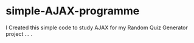 # simple-AJAX-programme

I Created this simple code to study AJAX for my Random Quiz Generator project
...
.
